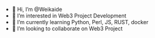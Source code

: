 - 👋 Hi, I’m @Weikaide
- 👀 I’m interested in Web3 Project Development
- 🌱 I’m currently learning Python, Perl, JS, RUST, docker
- 💞️ I’m looking to collaborate on Web3 Project

<!---
Panbbbbbb is a ✨ special ✨ repository because its `README.md` (this file) appears on your GitHub profile.
You can click the Preview link to take a look at your changes.
--->
